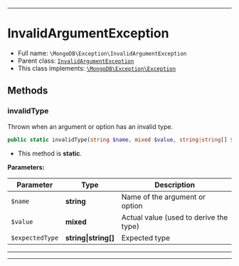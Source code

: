 ***

# InvalidArgumentException

* Full name: `\MongoDB\Exception\InvalidArgumentException`
* Parent class: [`InvalidArgumentException`](../Driver/Exception/InvalidArgumentException.md)
* This class implements:
  [`\MongoDB\Exception\Exception`](./Exception.md)

## Methods

### invalidType

Thrown when an argument or option has an invalid type.

```php
public static invalidType(string $name, mixed $value, string|string[] $expectedType): self
```

* This method is **static**.

**Parameters:**

| Parameter | Type | Description |
|-----------|------|-------------|
| `$name` | **string** | Name of the argument or option |
| `$value` | **mixed** | Actual value (used to derive the type) |
| `$expectedType` | **string&#124;string[]** | Expected type |

***


***

